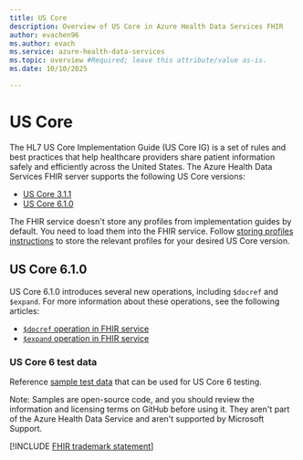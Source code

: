 ```yaml
---
title: US Core
description: Overview of US Core in Azure Health Data Services FHIR
author: evachen96
ms.author: evach
ms.service: azure-health-data-services
ms.topic: overview #Required; leave this attribute/value as-is.
ms.date: 10/10/2025

---
```


# US Core

The HL7 US Core Implementation Guide (US Core IG) is a set of rules and best practices that help healthcare providers share patient information safely and efficiently across the United States. The Azure Health Data Services FHIR server supports the following US Core versions:

- [US Core 3.1.1](https://hl7.org/fhir/us/core/STU3.1.1/index.html)
- [US Core 6.1.0](https://www.hl7.org/fhir/us/core/STU6.1/ImplementationGuide-hl7.fhir.us.core.html)

The FHIR service doesn't store any profiles from implementation guides by default. You need to load them into the FHIR service. Follow [storing profiles instructions](./store-profiles-in-fhir.md) to store the relevant profiles for your desired US Core version. 

## US Core 6.1.0
US Core 6.1.0 introduces several new operations, including `$docref` and `$expand`. For more information about these operations, see the following articles:
- [`$docref` operation in FHIR service](./fhir-docref.md)
- [`$expand` operation in FHIR service](./fhir-expand.md)

### US Core 6 test data
Reference [sample test data](https://github.com/Azure-Samples/azure-health-data-and-ai-samples/tree/main/samples/USCore6-test-data) that can be used for US Core 6 testing.  

Note: Samples are open-source code, and you should review the information and licensing terms on GitHub before using it. They aren't part of the Azure Health Data Service and aren't supported by Microsoft Support.   

[!INCLUDE [FHIR trademark statement](../includes/healthcare-apis-fhir-trademark.md)]